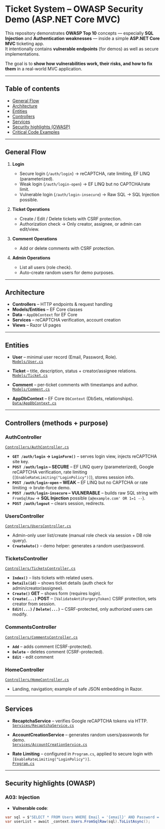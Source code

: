 # Ticket System – OWASP Security Demo (ASP.NET Core MVC)

This repository demonstrates **OWASP Top 10** concepts — especially **SQL Injection** and **Authentication weaknesses** — inside a simple **ASP.NET Core MVC** ticketing app.  
It intentionally contains **vulnerable endpoints** (for demos) as well as secure implementations.

The goal is to **show how vulnerabilities work, their risks, and how to fix them** in a real-world MVC application.

---

## Table of contents

- [General Flow](#general-flow)
- [Architecture](#architecture)
- [Entities](#entities-short--links)
- [Controllers](#controllers-methods--purpose)
- [Services](#services)
- [Security highlights (OWASP)](#security-highlights-owasp)
- [Critical Code Examples](#critical-code-examples)

---

## General Flow

1. **Login**
   - Secure login (`/auth/login`) → reCAPTCHA, rate limiting, EF LINQ (parameterized).
   - Weak login (`/auth/login-open`) → EF LINQ but no CAPTCHA/rate limit.
   - Vulnerable login (`/auth/login-insecure`) → Raw SQL → SQL Injection possible.
   
2. **Ticket Operations**
   - Create / Edit / Delete tickets with CSRF protection.
   - Authorization check → Only creator, assignee, or admin can edit/view.

3. **Comment Operations**
   - Add or delete comments with CSRF protection.

4. **Admin Operations**
   - List all users (role check).
   - Auto-create random users for demo purposes.

---

## Architecture

- **Controllers** – HTTP endpoints & request handling  
- **Models/Entities** – EF Core classes  
- **Data** – `AppDbContext` for EF Core  
- **Services** – reCAPTCHA verification, account creation  
- **Views** – Razor UI pages

---

## Entities 

- **User** – minimal user record (Email, Password, Role).  
  [`Models/User.cs`](TicketSystem/Models/User.cs)

- **Ticket** – title, description, status + creator/assignee relations.  
  [`Models/Ticket.cs`](TicketSystem/Models/Ticket.cs)

- **Comment** – per-ticket comments with timestamps and author.  
  [`Models/Comment.cs`](TicketSystem/Models/Comment.cs)

- **AppDbContext** – EF Core `DbContext` (DbSets, relationships).  
  [`Data/AppDbContext.cs`](TicketSystem/Data/AppDbContext.cs)

---

## Controllers (methods + purpose)

### AuthController
[`Controllers/AuthController.cs`](TicketSystem/Controllers/AuthController.cs)

- **`GET /auth/login` → `LoginForm()`** – serves login view, injects reCAPTCHA site key.
- **`POST /auth/login` – SECURE** – EF LINQ query (parameterized), Google reCAPTCHA verification, rate limiting (`[EnableRateLimiting("LoginPolicy")]`), stores session info.
- **`POST /auth/login-open` – WEAK** – EF LINQ but no CAPTCHA or rate limiting → brute-force demo.
- **`POST /auth/login-insecure` – VULNERABLE** – builds raw SQL string with `FromSqlRaw` → **SQL Injection** possible (`a@example.com' OR 1=1 --`).
- **`POST /auth/logout`** – clears session, redirects.

### UsersController
[`Controllers/UsersController.cs`](TicketSystem/Controllers/UsersController.cs)

- Admin-only user list/create (manual role check via session + DB role query).
- **`CreateAuto()`** – demo helper: generates a random user/password.

### TicketsController
[`Controllers/TicketsController.cs`](TicketSystem/Controllers/TicketsController.cs)

- **`Index()`** – lists tickets with related users.
- **`Details(id)`** – shows ticket details (auth check for admin/creator/assignee).
- **`Create()` GET** – shows form (requires login).
- **`Create(...)` POST** – `[ValidateAntiForgeryToken]` CSRF protection, sets creator from session.
- **`Edit(...)` / `Delete(...)`** – CSRF-protected, only authorized users can modify.

### CommentsController
[`Controllers/CommentsController.cs`](TicketSystem/Controllers/CommentsController.cs)

- **`Add`** – adds comment (CSRF-protected).
- **`Delete`** – deletes comment (CSRF-protected).
- **`Edit`** - edit comment
  
### HomeController
[`Controllers/HomeController.cs`](TicketSystem/Controllers/HomeController.cs)

- Landing, navigation; example of safe JSON embedding in Razor.

---

## Services

- **RecaptchaService** – verifies Google reCAPTCHA tokens via HTTP.  
  [`Services/RecaptchaService.cs`](TicketSystem/Services/RecaptchaService.cs)

- **AccountCreationService** – generates random users/passwords for demo.  
  [`Services/AccountCreationService.cs`](TicketSystem/Services/AccountCreationService.cs)

- **Rate Limiting** – configured in `Program.cs`, applied to secure login with `[EnableRateLimiting("LoginPolicy")]`.  
  [`Program.cs`](TicketSystem/Program.cs)

---

## Security highlights (OWASP)

### **A03: Injection**
- **Vulnerable code**:
```csharp
var sql = $"SELECT * FROM Users WHERE Email = '{email}' AND Password = '{password}'";
var userList = await _context.Users.FromSqlRaw(sql).ToListAsync();
